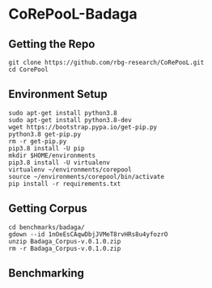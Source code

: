 # CoRePooL-Badaga


## Getting the Repo
```
git clone https://github.com/rbg-research/CoRePooL.git
cd CorePool
```


## Environment Setup

```
sudo apt-get install python3.8
sudo apt-get install python3.8-dev
wget https://bootstrap.pypa.io/get-pip.py
python3.8 get-pip.py
rm -r get-pip.py
pip3.8 install -U pip
mkdir $HOME/environments
pip3.8 install -U virtualenv
virtualenv ~/environments/corepool
source ~/environments/corepool/bin/activate
pip install -r requirements.txt
```

## Getting Corpus
```
cd benchmarks/badaga/
gdown --id 1nOeEsCAqwDbjJVMeT8rvHRs8u4yfozrO
unzip Badaga_Corpus-v.0.1.0.zip
rm -r Badaga_Corpus-v.0.1.0.zip
```

## Benchmarking

